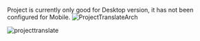 Project is currently only good for Desktop version, it has not been configured for Mobile.
![ProjectTranslateArch](https://github.com/SolemnDave/Project-Translate/assets/95494490/fe4899ef-f731-481b-b5c1-989b3078f64f)

![projecttranslate](https://github.com/SolemnDave/Project-Translate/assets/95494490/1f2270e2-b32c-43a0-814c-5f1da0beedfa)
